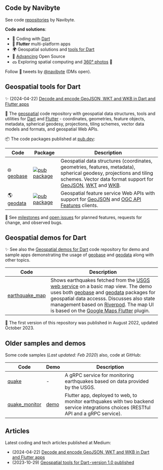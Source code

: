 ## Code by Navibyte

See code [repositories](https://github.com/navibyte) by Navibyte.

**Code and solutions**:

* 🎯 Coding with [Dart](https://pub.dev/publishers/navibyte.com/packages)
* 💙 **Flutter** multi-platform apps
* 🌍 Geospatial solutions and [tools for Dart](https://github.com/navibyte/geospatial)
* 🔭 [Advancing](https://medium.com/@navibyte) Open Source
* ᯅ Exploring spatial computing and [360° photos](https://kuula.co/profile/navibyte) 📸

Follow 📡 tweets by [@navibyte](https://x.com/navibyte) (DMs open).

## Geospatial tools for Dart

✨ (2024-04-22) [Decode and encode GeoJSON, WKT and WKB in Dart and Flutter apps](https://medium.com/@navibyte/decode-and-encode-geojson-wkt-and-wkb-in-dart-and-flutter-apps-ab2ef4ece2f1)

🧭 The [geospatial](https://github.com/navibyte/geospatial) code repository with
geospatial data structures, tools and utilities for [Dart](https://dart.dev/)
and [Flutter](https://flutter.dev/) - coordinates,
geometries, feature objects, metadata, spherical geodesy, projections, tiling
schemes, vector data models and formats, and geospatial Web APIs.

📦 The code packages published at
[pub.dev](https://pub.dev/publishers/navibyte.com/packages):

Code           | Package | Description 
-------------- | --------| -----------
:globe_with_meridians: [geobase](https://github.com/navibyte/geospatial/tree/main/dart/geobase) | [![pub package](https://img.shields.io/pub/v/geobase.svg)](https://pub.dev/packages/geobase) | Geospatial data structures (coordinates, geometries, features, metadata), spherical geodesy, projections and tiling schemes. Vector data format support for [GeoJSON](https://geojson.org/), [WKT](https://en.wikipedia.org/wiki/Well-known_text_representation_of_geometry) and [WKB](https://en.wikipedia.org/wiki/Well-known_text_representation_of_geometry#Well-known_binary).
:earth_americas: [geodata](https://github.com/navibyte/geospatial/tree/main/dart/geodata) | [![pub package](https://img.shields.io/pub/v/geodata.svg)](https://pub.dev/packages/geodata) | Geospatial feature service Web APIs with support for [GeoJSON](https://geojson.org/) and [OGC API Features](https://ogcapi.ogc.org/features/) clients.

🧩 See [milestones](https://github.com/navibyte/geospatial/milestones) and [open issues](https://github.com/navibyte/geospatial/issues) for planned features, requests for change, and observed bugs. 

## Geospatial demos for Dart

✨ See also the
[Geospatial demos for Dart](https://github.com/navibyte/geospatial_demos) code
repository for demo and sample apps demonstrating the usage of
[geobase](https://pub.dev/packages/geobase) and
[geodata](https://pub.dev/packages/geodata) along with other topics.

Code          | Description 
------------- | -----------
[earthquake_map](https://github.com/navibyte/geospatial_demos/tree/main/earthquake_map) | Shows earthquakes fetched from the [USGS web service](https://earthquake.usgs.gov/earthquakes/feed/) on a basic map view. The demo uses both [geobase](https://pub.dev/packages/geobase) and [geodata](https://pub.dev/packages/geodata) packages for geospatial data accesss. Discusses also state management based on [Riverpod](https://riverpod.dev/). The map UI is based on the [Google Maps Flutter](https://pub.dev/packages/google_maps_flutter) plugin.

📅 The first version of this repository was published in August 2022, updated
October 2023.

## Older samples and demos

Some code samples (*Last updated: Feb 2020*) also, code at GitHub:

Code          | Demo | Description 
------------- | ---- | -----------
[quake](https://github.com/navibyte/quake) | - | A gRPC service for monitoring earthquakes based on data provided by the USGS.
[quake_monitor](https://github.com/navibyte/quake_monitor) | [demo](http://bit.ly/quake-monitor) | Flutter app, deployed to web, to monitor earthquakes with two backend service integrations choices (RESTful API and a gRPC service).

## Articles

Latest coding and tech articles published at Medium:
* (2024-04-22) [Decode and encode GeoJSON, WKT and WKB in Dart and Flutter apps](https://medium.com/@navibyte/decode-and-encode-geojson-wkt-and-wkb-in-dart-and-flutter-apps-ab2ef4ece2f1)
* (2023-10-29) [Geospatial tools for Dart - version 1.0 published](https://medium.com/@navibyte/geospatial-tools-for-dart-version-1-0-published-0f9673e510b3)
